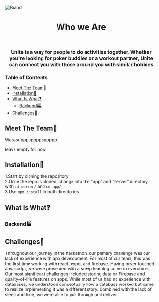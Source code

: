 ![Brand](https://github.com/rolandsaav/HackHarvard2023/assets/118225165/697668cf-2db9-4302-bdb1-9f5d0b1100f0)
<header>
<h1 align = "center"> Who we Are </h1>
</header>
<h3 align = "center"> Unite is a way for people to do activities together. Whether you're looking for poker buddies or a workout partner, Unite can connect you with those around you with similar hobbies </h3>

### Table of Contents

- [Meet The Team:bow: ](#meet-the-teambow-)
- [Installation:wrench: ](#installationwrench-)
- [What Is What:question: ](#what-is-whatquestion-)
  - [Backend:factory: ](#backendfactory-)
- [Challenges:anger: ](#challengesanger-)

## Meet The Team:bow: <a name = "Meet"><a>
Wasssupppppppppppppp


leave empty for now  



## Installation:wrench: <a name = "installation"><a>
1.Start by cloning the repository  
2.Once the repo is cloned, change into the "app" and "server" directory with `cd server/` and `cd app/`  
3.Use `npm install` in both directories

## What Is What:question: <a name = "tech"><a>
### Backend:factory: <a name = "back"><a>



## Challenges:anger: <a name = "challenge"><a>
Throughout our journey in the hackathon, our primary challenge was our lack of experience with app development. For most of our team, this was the first time working with react, expo, and firebase. Having never touched Javascript, we were presented with a steep learning curve to overcome.  
Our most significant challenges included storing data on Firebase and quality-of-life features on apps. While most of us had no experience with databases, we understood conceptually how a database worked but came to realize implementing it was a different story. Combined with the lack of sleep and time, we were able to pull through and deliver.



